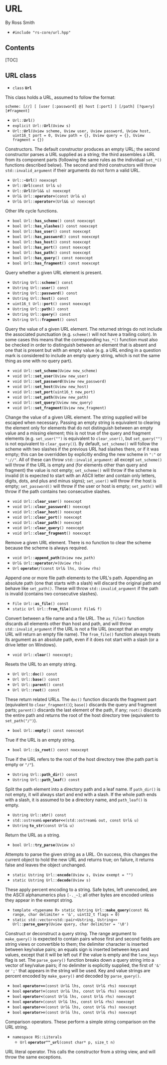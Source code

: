 # URL #

By Ross Smith

* `#include "rs-core/url.hpp"`

## Contents ##

[TOC]

## URL class ##

* `class` **`Url`**

This class holds a URL, assumed to follow the format:

    scheme: [//] [ [user [:password] @] host [:port] ] [/path] [?query] [#fragment]

* `Url::`**`Url`**`()`
* `explicit Url::`**`Url`**`(Uview s)`
* `Url::`**`Url`**`(Uview scheme, Uview user, Uview password, Uview host, uint16_t port = 0, Uview path = {}, Uview query = {}, Uview fragment = {})`

Constructors. The default constructor produces an empty URL; the second
constructor parses a URL supplied as a string; the third assembles a URL from
its component parts (following the same rules as the individual `set_*()`
functions described below). The second and third constructors will throw
`std::invalid_argument` if their arguments do not form a valid URL.

* `Url::`**`~Url`**`() noexcept`
* `Url::`**`Url`**`(const Url& u)`
* `Url::`**`Url`**`(Url&& u) noexcept`
* `Url& Url::`**`operator=`**`(const Url& u)`
* `Url& Url::`**`operator=`**`(Url&& u) noexcept`

Other life cycle functions.

* `bool Url::`**`has_scheme`**`() const noexcept`
* `bool Url::`**`has_slashes`**`() const noexcept`
* `bool Url::`**`has_user`**`() const noexcept`
* `bool Url::`**`has_password`**`() const noexcept`
* `bool Url::`**`has_host`**`() const noexcept`
* `bool Url::`**`has_port`**`() const noexcept`
* `bool Url::`**`has_path`**`() const noexcept`
* `bool Url::`**`has_query`**`() const noexcept`
* `bool Url::`**`has_fragment`**`() const noexcept`

Query whether a given URL element is present.

* `Ustring Url::`**`scheme`**`() const`
* `Ustring Url::`**`user`**`() const`
* `Ustring Url::`**`password`**`() const`
* `Ustring Url::`**`host`**`() const`
* `uint16_t Url::`**`port`**`() const noexcept`
* `Ustring Url::`**`path`**`() const`
* `Ustring Url::`**`query`**`() const`
* `Ustring Url::`**`fragment`**`() const`

Query the value of a given URL element. The returned strings do not include
the associated punctuation (e.g. `scheme()` will not have a trailing colon).
In some cases this means that the corresponding `has_*()` function must also
be checked in order to distinguish between an element that is absent and one
that is present but with an empty value (e.g. a URL ending in a question mark
is considered to include an empty query string, which is not the same thing as
one with no query part).

* `void Url::`**`set_scheme`**`(Uview new_scheme)`
* `void Url::`**`set_user`**`(Uview new_user)`
* `void Url::`**`set_password`**`(Uview new_password)`
* `void Url::`**`set_host`**`(Uview new_host)`
* `void Url::`**`set_port`**`(uint16_t new_port)`
* `void Url::`**`set_path`**`(Uview new_path)`
* `void Url::`**`set_query`**`(Uview new_query)`
* `void Url::`**`set_fragment`**`(Uview new_fragment)`

Change the value of a given URL element. The string supplied will be escaped
when necessary. Passing an empty string is equivalent to clearing the element
only for elements that do not distinguish between an empty value and a missing
element; this is not true of the query and fragment elements (e.g.
`set_user("")` is equivalent to `clear_user()`, but `set_query("")` is not
equivalent to `clear_query()`). By default, `set_scheme()` will follow the
scheme with two slashes if the previous URL had slashes there, or if it was
empty; this can be overridden by explicitly ending the new scheme in `":"` or
`"://"`. All of these can throw `std::invalid_argument`: all except
`set_scheme()` will throw if the URL is empty and (for elements other than
query and fragment) the value is not empty; `set_scheme()` will throw if the
scheme is invalid (it is expected to start with an ASCII letter and contain
only letters, digits, dots, and plus and minus signs); `set_user()` will throw
if the host is empty; `set_password()` will throw if the user or host is
empty; `set_path()` will throw if the path contains two consecutive slashes.

* `void Url::`**`clear_user`**`() noexcept`
* `void Url::`**`clear_password`**`() noexcept`
* `void Url::`**`clear_host`**`() noexcept`
* `void Url::`**`clear_port`**`() noexcept`
* `void Url::`**`clear_path`**`() noexcept`
* `void Url::`**`clear_query`**`() noexcept`
* `void Url::`**`clear_fragment`**`() noexcept`

Remove a given URL element. There is no function to clear the scheme because
the scheme is always required.

* `void Url::`**`append_path`**`(Uview new_path)`
* `Url& Url::`**`operator/=`**`(Uview rhs)`
* `Url` **`operator/`**`(const Url& lhs, Uview rhs)`

Append one or more file path elements to the URL's path. Appending an absolute
path (one that starts with a slash) will discard the original path and behave
like `set_path()`. These will throw `std::invalid_argument` if the path is
invalid (contains two consecutive slashes).

* `File Url::`**`as_file`**`() const`
* `static Url Url::`**`from_file`**`(const File& f)`

Convert between a file name and a file URL. The `as_file()` function discards
all elements other than host and path, and will throw `std::invalid_argument`
if the URL is not a file URL (except that an empty URL will return an empty
file name). The `from_file()` function always treats its argument as an
absolute path, even if it does not start with a slash (or a drive letter on
Windows).

* `void Url::`**`clear`**`() noexcept;`

Resets the URL to an empty string.

* `Url Url::`**`doc`**`() const`
* `Url Url::`**`base`**`() const`
* `Url Url::`**`parent`**`() const`
* `Url Url::`**`root`**`() const`

These return related URLs. The `doc()` function discards the fragment part
(equivalent to `clear_fragment()`); `base()` discards the query and fragment
parts; `parent()` discards the last element of the path, if any; `root()`
discards the entire path and returns the root of the host directory tree
(equivalent to `set_path("/")`).

* `bool Url::`**`empty`**`() const noexcept`

True if the URL is an empty string.

* `bool Url::`**`is_root`**`() const noexcept`

True if the URL refers to the root of the host directory tree (the path part
is empty or `"/"`).

* `Ustring Url::`**`path_dir`**`() const`
* `Ustring Url::`**`path_leaf`**`() const`

Split the path element into a directory path and a leaf name. If `path_dir()`
is not empty, it will always start and end with a slash. If the whole path
ends with a slash, it is assumed to be a directory name, and `path_leaf()` is
empty.

* `Ustring Url::`**`str`**`() const`
* `std::ostream&` **`operator<<`**`(std::ostream& out, const Url& u)`
* `Ustring` **`to_str`**`(const Url& u)`

Return the URL as a string.

* `bool Url::`**`try_parse`**`(Uview s)`

Attempts to parse the given string as a URL. On success, this changes the
current object to hold the new URL and returns true; on failure, it returns
false and leaves the object unchanged.

* `static Ustring Url::`**`encode`**`(Uview s, Uview exempt = "")`
* `static Ustring Url::`**`decode`**`(Uview s)`

These apply percent encoding to a string. Safe bytes, left unencoded, are the
ASCII alphanumerics plus `[-._~]`; all other bytes are encoded unless they
appear in the exempt string.

* `template <typename R> static Ustring Url::`**`make_query`**`(const R& range, char delimiter = '&', uint32_t flags = 0)`
* `static std::vector<std::pair<Ustring, Ustring>> Url::`**`parse_query`**`(Uview query, char delimiter = '\0')`

Construct or deconstruct a query string. The range argument to `make_query()`
is expected to contain pairs whose first and second fields are string views or
convertible to them; the delimiter character is inserted between key/value
pairs; an equals sign is inserted between keys and values, except that it will
be left out if the value is empty and the `lone_keys` flag is set. The
`parse_query()` function breaks down a query string into a vector of key/value
pairs; if no delimiter is explicitly supplied, the first of `'&'` or `';'`
that appears in the string will be used. Key and value strings are percent
encoded by `make_query()` and decoded by `parse_query()`.

* `bool` **`operator==`**`(const Url& lhs, const Url& rhs) noexcept`
* `bool` **`operator!=`**`(const Url& lhs, const Url& rhs) noexcept`
* `bool` **`operator<`**`(const Url& lhs, const Url& rhs) noexcept`
* `bool` **`operator>`**`(const Url& lhs, const Url& rhs) noexcept`
* `bool` **`operator<=`**`(const Url& lhs, const Url& rhs) noexcept`
* `bool` **`operator>=`**`(const Url& lhs, const Url& rhs) noexcept`

Comparison operators. These perform a simple string comparison on the URL
string.

* `namespace RS::Literals`
    * `Url` **`operator""_url`**`(const char* p, size_t n)`

URL literal operator. This calls the constructor from a string view,
and will throw the same exceptions.
